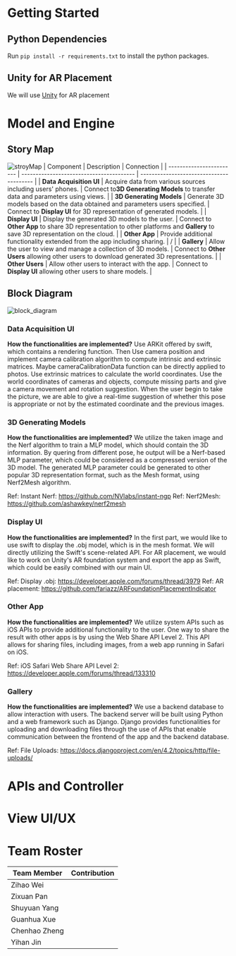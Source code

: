 # Getting Started

## Python Dependencies
Run `pip install -r requirements.txt` to install the python packages.

## Unity for AR Placement
We will use [Unity](https://unity.com/) for AR placement 

# Model and Engine
## Story Map

![stroyMap](https://github.com/jacquiysy/Salty/assets/55369832/c62b8f6c-3b1f-4168-865d-2a0efeb6ba48)
| Component                | Description                              | Connection                               |
| ------------------------ | ---------------------------------------- | ---------------------------------------- |
| **Data Acquisition UI**  | Acquire data from various sources including users' phones. | Connect to**3D Generating Models** to transfer data and parameters using views. |
| **3D Generating Models** | Generate 3D models based on the data obtained and parameters users specified. | Connect to **Display UI** for 3D representation of generated models. |
| **Display UI**           | Display the generated 3D models to the user. | Connect to **Other App** to share 3D representation to other platforms and **Gallery** to save 3D representation on the cloud. |
| **Other App**            | Provide additional functionality extended from the app including sharing. | /                                        |
| **Gallery**              | Allow the user to view and manage a collection of 3D models. | Connect to **Other Users** allowing other users to download generated 3D representations. |
| **Other Users**          | Allow other users to interact with the app. | Connect to **Display UI** allowing other users to share models. |

## Block Diagram

![block_diagram](https://github.com/jacquiysy/Salty/assets/55369832/d6324b3a-b45b-4ccb-adb0-56bfc54ce2fd)
### Data Acquisition UI
**How the functionalities are implemented?**
Use ARKit offered by swift, which contains a rendering function. Then Use camera position and implement camera calibration algorithm to compute intrinsic and extrinsic matrices. Maybe cameraCalibrationData function can be directly applied to photos. Use extrinsic matrices to calculate the world coordinates. Use the world coordinates of cameras and objects, compute missing parts and give a camera movement and rotation suggestion. When the user begin to take the picture, we are able to give a real-time suggestion of whether this pose is appropriate or not by the estimated coordinate and the previous images.


### 3D Generating Models
**How the functionalities are implemented?**
We utilize the taken image and the Nerf algorithm to train a MLP model, which should contain the 3D information. By quering from different pose, he output will be a Nerf-based MLP parameter, which could be considered as a compressed version of the 3D model. The generated MLP parameter could be generated to other popular 3D representation format, such as the Mesh format, using Nerf2Mesh algorithm.

Ref: Instant Nerf: https://github.com/NVlabs/instant-ngp
Ref: Nerf2Mesh: https://github.com/ashawkey/nerf2mesh

### Display UI
**How the functionalities are implemented?**
In the first part, we would like to use swift to display the .obj model, which is in the mesh format. We will directly utilizing the Swift's scene-related API. For AR placement, we would like to work on Unity's AR foundation system and export the app as Swift, which could be easily combined with our main UI.

Ref: Display .obj: https://developer.apple.com/forums/thread/3979
Ref: AR placement: https://github.com/fariazz/ARFoundationPlacementIndicator

### Other App
**How the functionalities are implemented?**
We utilize system APIs such as iOS APIs to provide additional functionality to the user. One way to share the result with other apps is by using the Web Share API Level 2. This API allows for sharing files, including images, from a web app running in Safari on iOS. 

Ref: iOS Safari Web Share API Level 2: https://developer.apple.com/forums/thread/133310
### Gallery
**How the functionalities are implemented?**
We use a backend database to allow interaction with users. The backend server will be built using Python and a web framework such as Django. Django provides functionalities for uploading and downloading files through the use of APIs that enable communication between the frontend of the app and the backend database.

Ref: File Uploads: https://docs.djangoproject.com/en/4.2/topics/http/file-uploads/
# APIs and Controller

# View UI/UX

# Team Roster
| Team Member       | Contribution  |
| ------------------------ | ------------------ |
| Zihao Wei |      |
| Zixuan Pan |     |
| Shuyuan Yang |     | 
| Guanhua Xue |      | 
| Chenhao Zheng |          |
| Yihan Jin |        |
